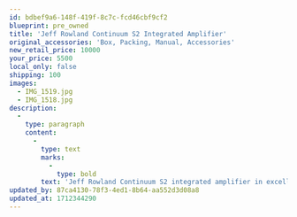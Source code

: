 ```yaml
---
id: bdbef9a6-148f-419f-8c7c-fcd46cbf9cf2
blueprint: pre_owned
title: 'Jeff Rowland Continuum S2 Integrated Amplifier'
original_accessories: 'Box, Packing, Manual, Accessories'
new_retail_price: 10000
your_price: 5500
local_only: false
shipping: 100
images:
  - IMG_1519.jpg
  - IMG_1518.jpg
description:
  -
    type: paragraph
    content:
      -
        type: text
        marks:
          -
            type: bold
        text: 'Jeff Rowland Continuum S2 integrated amplifier in excellent condition with original box, packing and accessories. Unit sold as new for $10,000.00'
updated_by: 87ca4130-78f3-4ed1-8b64-aa552d3d08a8
updated_at: 1712344290
---
```

